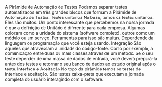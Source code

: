 A Pirâmide de Automação de Testes
Podemos separar testes automatizados em três grandes blocos que formam a Pirâmide de Automação de Testes.
Testes unitários
Na base, temos os testes unitários. Eles são muitos. Um ponto interessante que percebemos na nossa jornada é que a definição de Unitário é diferente para cada empresa. Algumas colocam como a unidade do sistema (software completo), outros como um módulo ou um serviço. 
Ferramentas para isso são muitas. Dependendo da linguagem de programação que você esteja usando.
Integração
São aqueles que atravessam a unidade do código-fonte. Como por exemplo, a comunicação entre duas ou mais classes através de um método.  Se o seu teste depender de uma massa de dados de entrada, você deverá prepará-la antes dos testes e retornar o seu banco de dados ao estado original após o teste.
Interface e Aceitação
No topo da pirâmide temos os testes de interface e aceitação. São testes caixa-preta que executam a jornada completa do usuário interagindo com o software.
